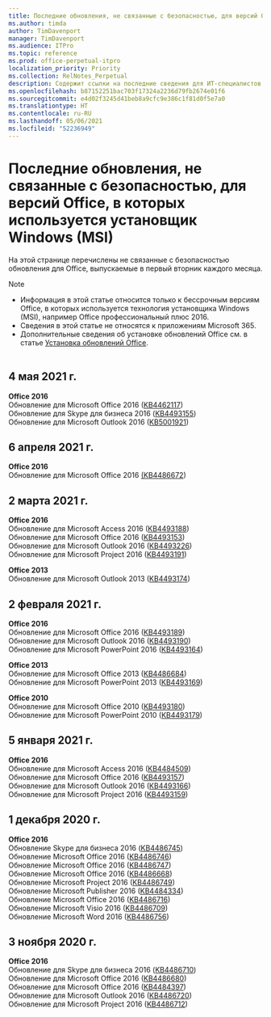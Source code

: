 ```yaml
---
title: Последние обновления, не связанные с безопасностью, для версий Office, в которых используется установщик Windows (MSI)
ms.author: timda
author: TimDavenport
manager: TimDavenport
ms.audience: ITPro
ms.topic: reference
ms.prod: office-perpetual-itpro
localization_priority: Priority
ms.collection: RelNotes_Perpetual
description: Содержит ссылки на последние сведения для ИТ-специалистов об обновлениях, не связанных с безопасностью, для бессрочных версий Office 2016, Office 2013 и Office 2010
ms.openlocfilehash: b87152251bac703f17324a2236d79fb2674e01f6
ms.sourcegitcommit: e4d02f3245d41beb8a9cfc9e386c1f81d0f5e7a0
ms.translationtype: HT
ms.contentlocale: ru-RU
ms.lasthandoff: 05/06/2021
ms.locfileid: "52236949"
---
```

# <a name="latest-non-security-updates-for-versions-of-office-that-use-windows-installer-msi"></a>Последние обновления, не связанные с безопасностью, для версий Office, в которых используется установщик Windows (MSI)

На этой странице перечислены не связанные с безопасностью обновления для Office, выпускаемые в первый вторник каждого месяца.

> [!NOTE]
> - Информация в этой статье относится только к бессрочным версиям Office, в которых используется технология установщика Windows (MSI), например Office профессиональный плюс 2016.
> - Сведения в этой статье не относятся к приложениям Microsoft 365.
> - Дополнительные сведения об установке обновлений Office см. в статье [Установка обновлений Office](https://support.office.com/article/2ab296f3-7f03-43a2-8e50-46de917611c5).
<br/><br/>

## <a name="may-4-2021"></a>4 мая 2021 г.
**Office 2016**<br/>
Обновление для Microsoft Office 2016 ([KB4462117](https://support.microsoft.com/help/4462117)) </br> Обновление для Skype для бизнеса 2016 ([KB4493155](https://support.microsoft.com/help/4493155)) </br> Обновление для Microsoft Outlook 2016 ([KB5001921](https://support.microsoft.com/help/5001921)) </br> 

## <a name="april-6-2021"></a>6 апреля 2021 г.
**Office 2016**<br/>
Обновление для Microsoft Office 2016 [(KB4486672](https://support.microsoft.com/help/4486672)) </br> 

## <a name="march-2-2021"></a>2 марта 2021 г.
**Office 2016**<br/>
Обновление для Microsoft Access 2016 ([KB4493188](https://support.microsoft.com/help/4493188)) </br> Обновление для Microsoft Office 2016 ([KB4493153](https://support.microsoft.com/help/4493153)) </br> Обновление для Microsoft Outlook 2016 ([KB4493226](https://support.microsoft.com/help/4493226)) </br> Обновление для Microsoft Project 2016 ([KB4493191](https://support.microsoft.com/help/4493191)) </br> 


**Office 2013**<br/>
Обновление для Microsoft Outlook 2013 ([KB4493174](https://support.microsoft.com/help/4493174)) </br> 


## <a name="february-2-2021"></a>2 февраля 2021 г.
**Office 2016**<br/>
Обновление для Microsoft Office 2016 ([KB4493189](https://support.microsoft.com/help/4493189)) </br> Обновление для Microsoft Outlook 2016 ([KB4493190](https://support.microsoft.com/help/4493190)) </br> Обновление для Microsoft PowerPoint 2016 ([KB4493164](https://support.microsoft.com/help/4493164)) </br> 

**Office 2013**<br/>
Обновление для Microsoft Office 2013 ([KB4486684](https://support.microsoft.com/help/4486684)) </br>
Обновление для Microsoft PowerPoint 2013 ([KB4493169](https://support.microsoft.com/help/4493169)) </br>

**Office 2010**<br/>
Обновление для Microsoft Office 2010 ([KB4493180](https://support.microsoft.com/help/4493180)) </br>
Обновление для Microsoft PowerPoint 2010 ([KB4493179](https://support.microsoft.com/help/4493179))</br>


## <a name="january-5-2021"></a>5 января 2021 г.
**Office 2016**</br>
Обновление для Microsoft Access 2016 ([KB4484509](https://support.microsoft.com/help/4484509)) </br>
Обновление для Microsoft Office 2016 ([KB4493157](https://support.microsoft.com/help/4493157)) </br>
Обновление для Microsoft Outlook 2016 ([KB4493166](https://support.microsoft.com/help/4493166)) </br>
Обновление для Microsoft Project 2016 ([KB4493159](https://support.microsoft.com/help/4493159)) </br>


## <a name="december-1-2020"></a>1 декабря 2020 г.
**Office 2016**<br/>
Обновление Skype для бизнеса 2016 ([KB4486745](https://support.microsoft.com/help/4486745)) <br/>
Обновление Microsoft Office 2016 ([KB4486746](https://support.microsoft.com/help/4486746)) <br/> Обновление Microsoft Office 2016 ([KB4486747](https://support.microsoft.com/help/4486747)) <br/> Обновление Microsoft Office 2016 ([KB4486668](https://support.microsoft.com/help/4486668)) <br/>
Обновление Microsoft Project 2016 ([KB4486749](https://support.microsoft.com/help/4486749)) <br/> Обновление Microsoft Publisher 2016 ([KB4484334](https://support.microsoft.com/help/4484334)) <br/> Обновление Microsoft Office 2016 ([KB4486716](https://support.microsoft.com/help/4486716)) <br/> Обновление Microsoft Visio 2016 ([KB4486709](https://support.microsoft.com/help/4486709)) <br/>
Обновление Microsoft Word 2016 ([KB4486756](https://support.microsoft.com/help/4486756)) <br/> 


## <a name="november-3-2020"></a>3 ноября 2020 г.
**Office 2016**<br/>
Обновление для Skype для бизнеса 2016 ([KB4486710](https://support.microsoft.com/help/4486710)) <br/>
Обновление для Microsoft Office 2016 ([KB4486680](https://support.microsoft.com/help/4486680)) <br/>
Обновление для Microsoft Office 2016 ([KB4484397](https://support.microsoft.com/help/4484397)) <br/>
Обновление для Microsoft Outlook 2016 ([KB4486720](https://support.microsoft.com/help/4486720)) <br/>
Обновление для Microsoft Project 2016 ([KB4486712](https://support.microsoft.com/help/4486712)) <br/>


</br>
